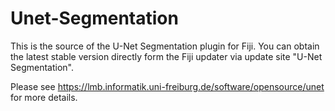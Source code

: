 # Unet-Segmentation

This is the source of the U-Net Segmentation plugin for Fiji.
You can obtain the latest stable version directly form the Fiji updater via update site "U-Net Segmentation".

Please see https://lmb.informatik.uni-freiburg.de/software/opensource/unet for more details.
